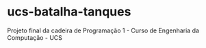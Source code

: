 # ucs-batalha-tanques
Projeto final da cadeira de Programação 1 - Curso de Engenharia da Computação - UCS
